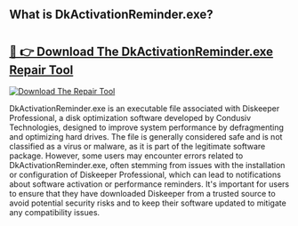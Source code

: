 ## What is DkActivationReminder.exe? 

# <h2><a href="https://exedetect.com/download.php?DkActivationReminder.exe">🔗 👉 Download The DkActivationReminder.exe Repair Tool</a></h2>

[![Download The Repair Tool](https://exedetect.com/download-button.jpg)](https://exedetect.com/download.php?DkActivationReminder.exe)

DkActivationReminder.exe is an executable file associated with Diskeeper Professional, a disk optimization software developed by Condusiv Technologies, designed to improve system performance by defragmenting and optimizing hard drives. The file is generally considered safe and is not classified as a virus or malware, as it is part of the legitimate software package. However, some users may encounter errors related to DkActivationReminder.exe, often stemming from issues with the installation or configuration of Diskeeper Professional, which can lead to notifications about software activation or performance reminders. It's important for users to ensure that they have downloaded Diskeeper from a trusted source to avoid potential security risks and to keep their software updated to mitigate any compatibility issues.